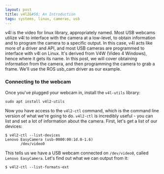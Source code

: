 ```yaml
---
layout: post
title: v4l2&#58; An Introduction
tags: systems, linux, cameras, usb
---
```


v4l is the video for linux library, appropriately named. Most USB webcams utilize v4l to interface with the camera at a low-level, to obtain information and to program the camera to a specific output. In this case, v4l acts like more of a driver and API, and most USB cameras are programmed to interface with v4l on Linux. It's derived from V4W (Video 4 Windows), hence where it gets its name. In this post, we will cover obtaining information from the camera, and then programming the camera to grab a frame. We'll use the ROS usb_cam driver as our example.

### Connecting to the webcam

Once you've plugged your webcam in, install the `v4l-utils` library:

```
sudo apt install v4l2-utils
```

Now you have access to the `v4l2-ctl` command, which is the command line version of what we're going to do. `v4l2-ctl` is incredibly useful - you can list and set a lot of information about the camera. First, let's get a list of our devices:

```
$ v4l2-ctl --list-devices
Lenovo EasyCamera (usb-0000:00:1d.0-1.6)
       /dev/video0
```

This tells us we have a USB webcam connected on `/dev/video0`, called `Lenovo EasyCamera`. Let's find out what we can output from it:

```
$ v4l2-ctl --list-formats-ext
```
